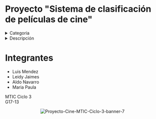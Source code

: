 # Proyecto "Sistema de clasificación de películas de cine"

<details>
  <summary>Categoria</summary>
  <ul>
    <li>Cultura</li>
  </ul>
</details>

<details>
<summary>Descripción</summary>
  <ul>
    <li>Cuando queremos ver una película de cine o alguna serie, tomamos como referencia las opiniones de conocidos , sin embargo eso no garantiza que las películas que      decidimos ver tengan los componentes que nos gustan, Pero podemos generar una herramienta que permite realizar búsquedas de películas con mucho más de un criterio y que esta nos acerque lo que más pueda a aquello que buscamos.</li>
  </ul>
</details>

# Integrantes
<ul>
  <li>Luis Mendez</li>
  <li>Leidy Jaimes</li>
  <li>Aldo Navarro</li>
  <li>Maria Paula</li>
</ul>

MTIC Ciclo 3 <br/>
G17-13

<p align="center">
  <img src="https://i.ibb.co/GV8TRcy/Proyecto-Cine-MTIC-Ciclo-3-banner-7.png" alt="Proyecto-Cine-MTIC-Ciclo-3-banner-7" border="0">
</p>
